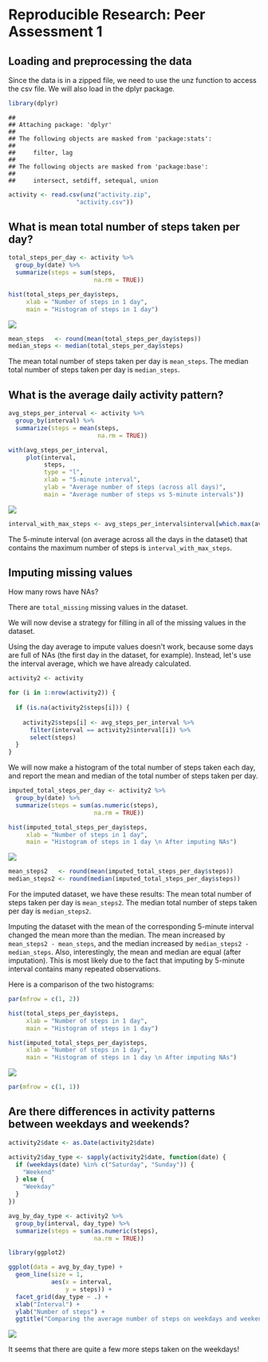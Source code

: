 # Reproducible Research: Peer Assessment 1

## Loading and preprocessing the data

Since the data is in a zipped file, we need to use the unz function to access 
the csv file. We will also load in the dplyr package.


```r
library(dplyr)
```

```
## 
## Attaching package: 'dplyr'
## 
## The following objects are masked from 'package:stats':
## 
##     filter, lag
## 
## The following objects are masked from 'package:base':
## 
##     intersect, setdiff, setequal, union
```

```r
activity <- read.csv(unz("activity.zip", 
                   "activity.csv"))
```

## What is mean total number of steps taken per day?


```r
total_steps_per_day <- activity %>%
  group_by(date) %>%
  summarize(steps = sum(steps, 
                        na.rm = TRUE))

hist(total_steps_per_day$steps,
     xlab = "Number of steps in 1 day",
     main = "Histogram of steps in 1 day")
```

![](PA1_template_files/figure-html/unnamed-chunk-2-1.png) 

```r
mean_steps   <- round(mean(total_steps_per_day$steps))
median_steps <- median(total_steps_per_day$steps)
```

The mean total number of steps taken per day is `mean_steps`.
The median total number of steps taken per day is `median_steps`.

## What is the average daily activity pattern?


```r
avg_steps_per_interval <- activity %>%
  group_by(interval) %>%
  summarize(steps = mean(steps, 
                         na.rm = TRUE))

with(avg_steps_per_interval,
     plot(interval, 
          steps, 
          type = "l",
          xlab = "5-minute interval",
          ylab = "Average number of steps (across all days)",
          main = "Average number of steps vs 5-minute intervals"))
```

![](PA1_template_files/figure-html/unnamed-chunk-3-1.png) 

```r
interval_with_max_steps <- avg_steps_per_interval$interval[which.max(avg_steps_per_interval$steps)]
```

The 5-minute interval (on average across all the days in the dataset) that 
contains the maximum number of steps is `interval_with_max_steps`.

## Imputing missing values

How many rows have NAs?



There are `total_missing` missing values in the dataset.

We will now devise a strategy for filling in all of the missing values in the dataset. 

Using the day average to impute values doesn't work, because some days are full
of NAs (the first day in the dataset, for example). Instead, let's use the interval
average, which we have already calculated.


```r
activity2 <- activity

for (i in 1:nrow(activity2)) {
  
  if (is.na(activity2$steps[i])) {
    
    activity2$steps[i] <- avg_steps_per_interval %>%
      filter(interval == activity2$interval[i]) %>%
      select(steps)
  }
}
```

We will now make a histogram of the total number of steps taken each day,
and report the mean and median of the total number of steps taken per day.


```r
imputed_total_steps_per_day <- activity2 %>%
  group_by(date) %>%
  summarize(steps = sum(as.numeric(steps), 
                        na.rm = TRUE))

hist(imputed_total_steps_per_day$steps,
     xlab = "Number of steps in 1 day",
     main = "Histogram of steps in 1 day \n After imputing NAs")
```

![](PA1_template_files/figure-html/unnamed-chunk-6-1.png) 

```r
mean_steps2   <- round(mean(imputed_total_steps_per_day$steps))
median_steps2 <- round(median(imputed_total_steps_per_day$steps))
```

For the imputed dataset, we have these results:
The mean total number of steps taken per day is `mean_steps2`.
The median total number of steps taken per day is `median_steps2`.

Imputing the dataset with the mean of the corresponding 5-minute interval changed the mean more than the median. The mean increased by `mean_steps2 - mean_steps`, and the median increased by `median_steps2 - median_steps`. Also, interestingly, the mean and median are equal (after imputation). This is most likely due to the fact that imputing by 5-minute interval contains many repeated observations.

Here is a comparison of the two histograms:


```r
par(mfrow = c(1, 2))

hist(total_steps_per_day$steps,
     xlab = "Number of steps in 1 day",
     main = "Histogram of steps in 1 day")

hist(imputed_total_steps_per_day$steps,
     xlab = "Number of steps in 1 day",
     main = "Histogram of steps in 1 day \n After imputing NAs")
```

![](PA1_template_files/figure-html/unnamed-chunk-7-1.png) 

```r
par(mfrow = c(1, 1))
```

## Are there differences in activity patterns between weekdays and weekends?


```r
activity2$date <- as.Date(activity2$date)

activity2$day_type <- sapply(activity2$date, function(date) {
  if (weekdays(date) %in% c("Saturday", "Sunday")) {
    "Weekend"
  } else {
    "Weekday"
  }
})

avg_by_day_type <- activity2 %>%
  group_by(interval, day_type) %>%
  summarize(steps = sum(as.numeric(steps),
                        na.rm = TRUE))

library(ggplot2)

ggplot(data = avg_by_day_type) +
  geom_line(size = 1,
            aes(x = interval,
                y = steps)) +
  facet_grid(day_type ~ .) +
  xlab("Interval") + 
  ylab("Number of steps") + 
  ggtitle("Comparing the average number of steps on weekdays and weekends")
```

![](PA1_template_files/figure-html/unnamed-chunk-8-1.png) 

It seems that there are quite a few more steps taken on the weekdays!
